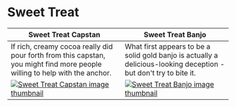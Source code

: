 # Sweet Treat

| Sweet Treat Capstan | Sweet Treat Banjo |
| ------------------- | ----------------- |
| If rich, creamy cocoa really did pour forth from this capstan, you might find more people willing to help with the anchor. | What first appears to be a solid gold banjo is actually a delicious-looking deception - but don't try to bite it. |
| [![Sweet Treat Capstan image thumbnail](https://seaofthieves.wiki.gg/images/f/fc/Sweet_Treat_Capstan.png)](https://seaofthieves.wiki.gg/wiki/Sweet_Treat_Capstan) | [![Sweet Treat Banjo image thumbnail](https://seaofthieves.wiki.gg/images/9/92/Sweet_Treat_Banjo.png)](https://seaofthieves.wiki.gg/wiki/Sweet_Treat_Banjo) |
